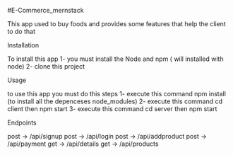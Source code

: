
#E-Commerce_mernstack

   This app used to buy foods and provides some features that
     help the client to do that



Installation

   To install this app 
  1- you must install the Node and  npm ( will installed with node)
  2- clone this project


Usage

  to use this app you must do this steps
  1- execute this command  npm install (to install all the depenceses node_modules)
  2- execute this command cd client then  npm start 
  3- execute this command cd server then  npm start  


 Endpoints

 post -> /api/signup
 post -> /api/login
 post -> /api/addproduct
 post -> /api/payment
 get -> /api/details
 get -> /api/products
